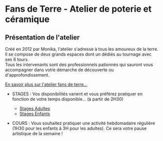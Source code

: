 # Fans de Terre - Atelier de poterie et céramique
## Présentation de l'atelier
Créé en 2012 par Monika, l'atelier s'adresse à tous les amoureux de la terre.  
Il se compose de deux grands espaces dont un dédiés au tournage avec ses 6 tours.  
Tous les intervenants sont des professionnels pationnés qui sauront vous accompagner dans votre démarche de découverte ou d'approfondissement.

[En savoir plus sur l'atelier fans de terre...](atelier.md)

- STAGES : Vos disponibilités varient et vous préférez pratiquer en fonction de votre temps disponible… (à partir de 2H30) 
  - [Stages Adultes](stages-adultes.md)
  - [Stages Enfants](stages-enfants.md)

- COURS : Vous souhaitez pratiquer une activité hebdomadaire régulière (1H30 pour les enfants à 3H pour les adultes). Ce sera votre pause artistique de la semaine !
